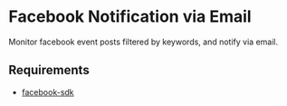 # Facebook Notification via Email

Monitor facebook event posts filtered by keywords, and notify via email.

## Requirements
- [facebook-sdk](https://github.com/mobolic/facebook-sdk)
